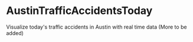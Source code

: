 # AustinTrafficAccidentsToday
Visualize today's traffic accidents in Austin with real time data (More to be added)
